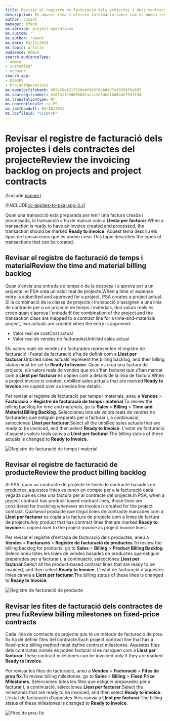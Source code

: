 ```yaml
---
title: Revisar el registre de facturació dels projectes i dels contractes del projecte
description: En aquest tema s'ofereix informació sobre com es poden revisar els registres de temps, despeses i productes, i com marcar-los com a preparats per a la facturació.
author: rumant
manager: kfend
ms.service: project-operations
ms.custom: ''
ms.author: rumant
ms.date: 03/11/2019
ms.topic: article
audience: Admin
search.audienceType:
- admin
- customizer
- enduser
search.app:
- D365PS
- ProjectOperations
ms.openlocfilehash: 092455a131f556e4f943f6bb89d7e38358f0a697
ms.sourcegitcommit: 418fa1fe9d605b8faccc2d5dee1b04b4e753f194
ms.translationtype: HT
ms.contentlocale: ca-ES
ms.lasthandoff: 02/10/2021
ms.locfileid: "5150476"
---
```

# <a name="review-the-invoicing-backlog-on-projects-and-project-contracts"></a><span data-ttu-id="d7a46-103">Revisar el registre de facturació dels projectes i dels contractes del projecte</span><span class="sxs-lookup"><span data-stu-id="d7a46-103">Review the invoicing backlog on projects and project contracts</span></span>

[!include [banner](../includes/psa-now-project-operations.md)]

[!INCLUDE[cc-applies-to-psa-app-3.x](../includes/cc-applies-to-psa-app-3x.md)]

<span data-ttu-id="d7a46-104">Quan una transacció està preparada per tenir una factura creada i processada, la transacció s'ha de marcar com a **Llesta per facturar**.</span><span class="sxs-lookup"><span data-stu-id="d7a46-104">When a transaction is ready to have an invoice created and processed, the transaction should be marked **Ready to invoice**.</span></span> <span data-ttu-id="d7a46-105">Aquest tema descriu els tipus de transaccions que es poden crear.</span><span class="sxs-lookup"><span data-stu-id="d7a46-105">This topic describes the types of transactions that can be created.</span></span>

## <a name="review-the-time-and-material-billing-backlog"></a><span data-ttu-id="d7a46-106">Revisar el registre de facturació de temps i material</span><span class="sxs-lookup"><span data-stu-id="d7a46-106">Review the time and material billing backlog</span></span>

<span data-ttu-id="d7a46-107">Quan s'envia una entrada de temps o de la despesa i s'aprova per a un projecte, el PSA crea un valor real de projecte.</span><span class="sxs-lookup"><span data-stu-id="d7a46-107">When a time or expense entry is submitted and approved for a project, PSA creates a project actual.</span></span> <span data-ttu-id="d7a46-108">Si la combinació de la classe de projecte i transacció s'assignen a una línia de contracte per a un projecte de temps i materials, dos valors reals es creen quan s'aprova l'entrada:</span><span class="sxs-lookup"><span data-stu-id="d7a46-108">If the combination of the project and the transaction class are mapped to a contract line for a time-and-materials project, two actuals are created when the entry is approved:</span></span>

- <span data-ttu-id="d7a46-109">Valor real de cost</span><span class="sxs-lookup"><span data-stu-id="d7a46-109">Cost actual</span></span> 
- <span data-ttu-id="d7a46-110">Valor real de vendes no facturades</span><span class="sxs-lookup"><span data-stu-id="d7a46-110">Unbilled sales actual</span></span>

<span data-ttu-id="d7a46-111">Els valors reals de vendes no facturades representen el registre de facturació i l'estat de facturació s'ha de definir com a **Llest per facturar**.</span><span class="sxs-lookup"><span data-stu-id="d7a46-111">Unbilled sales actuals represent the billing backlog, and their billing status must be set to **Ready to Invoice**.</span></span> <span data-ttu-id="d7a46-112">Quan es crea una factura de projecte, els valors reals de vendes que no s'han facturat que s'han marcat com a **Llest per facturar** es copien com a detalls de la línia de factura.</span><span class="sxs-lookup"><span data-stu-id="d7a46-112">When a project invoice is created, unbilled sales actuals that are marked **Ready to Invoice** are copied over as invoice line details.</span></span>

<span data-ttu-id="d7a46-113">Per revisar el registre de facturació per temps i materials, aneu a **Vendes** \> **Facturació** \> **Registre de facturació de temps i material**.</span><span class="sxs-lookup"><span data-stu-id="d7a46-113">To review the billing backlog for time and materials, go to **Sales** \> **Billing** \> **Time and Material Billing Backlog**.</span></span> <span data-ttu-id="d7a46-114">Seleccioneu tots els valors reals de vendes no facturades que estiguin preparats per a facturar i, a continuació, seleccioneu **Llest per facturar**.</span><span class="sxs-lookup"><span data-stu-id="d7a46-114">Select all the unbilled sales actuals that are ready to be invoiced, and then select **Ready to Invoice**.</span></span> <span data-ttu-id="d7a46-115">L'estat de facturació d'aquests valors reals canvia a **Llest per facturar**.</span><span class="sxs-lookup"><span data-stu-id="d7a46-115">The billing status of these actuals is changed to **Ready to Invoice**.</span></span>

![Registre de facturació de temps i material](media/TMBacklog.png)

## <a name="review-the-product-billing-backlog"></a><span data-ttu-id="d7a46-117">Revisar el registre de facturació de producte</span><span class="sxs-lookup"><span data-stu-id="d7a46-117">Review the product billing backlog</span></span>

<span data-ttu-id="d7a46-118">Al PSA, quan un contracte de projecte té línies de contracte basades en productes, aquestes línies es tenen en compte per a la facturació cada vegada que es crea una factura per al contracte del projecte.</span><span class="sxs-lookup"><span data-stu-id="d7a46-118">In PSA, when a project contract has product-based contract lines, those lines are considered for invoicing whenever an invoice is created for the project contract.</span></span> <span data-ttu-id="d7a46-119">Qualsevol producte que tingui línies de contracte marcades com a **Llest per facturar** es copia a la factura de projecte com a línies de factura de projecte.</span><span class="sxs-lookup"><span data-stu-id="d7a46-119">Any product that has contract lines that are marked **Ready to Invoice** is copied over to the project invoice as project invoice lines.</span></span>

<span data-ttu-id="d7a46-120">Per revisar el registre d'entrada de facturació dels productes, aneu a **Vendes** \> **Facturació** \> **Registre de facturació de productes**.</span><span class="sxs-lookup"><span data-stu-id="d7a46-120">To review the billing backlog for products, go to **Sales** \> **Billing** \> **Product Billing Backlog**.</span></span> <span data-ttu-id="d7a46-121">Seleccioneu totes les línies de vendes basades en productes que estiguin preparades per a facturar i, a continuació, seleccioneu **Llest per facturar**.</span><span class="sxs-lookup"><span data-stu-id="d7a46-121">Select all the product-based contract lines that are ready to be invoiced, and then select **Ready to Invoice**.</span></span> <span data-ttu-id="d7a46-122">L'estat de facturació d'aquestes línies canvia a **Llest per facturar**.</span><span class="sxs-lookup"><span data-stu-id="d7a46-122">The billing status of these lines is changed to **Ready to Invoice**.</span></span>

![Registre de facturació de producte](media/ProductBacklog.png)

## <a name="review-billing-milestones-on-fixed-price-contracts"></a><span data-ttu-id="d7a46-124">Revisar les fites de facturació dels contractes de preu fix</span><span class="sxs-lookup"><span data-stu-id="d7a46-124">Review billing milestones on fixed-price contracts</span></span>

<span data-ttu-id="d7a46-125">Cada línia de contracte de projecte que té un mètode de facturació de preu fix ha de definir fites del contracte.</span><span class="sxs-lookup"><span data-stu-id="d7a46-125">Each project contract line that has a fixed-price billing method must define contract milestones.</span></span> <span data-ttu-id="d7a46-126">Aquestes fites dels contractes només es poden facturar si es marquen com a **Llest per facturar**.</span><span class="sxs-lookup"><span data-stu-id="d7a46-126">These contract milestones can be invoiced only if they are marked **Ready to Invoice**.</span></span> 

<span data-ttu-id="d7a46-127">Per revisar les fites de facturació, aneu a **Vendes** \> **Facturació** \> **Fites de preu fix**.</span><span class="sxs-lookup"><span data-stu-id="d7a46-127">To review billing milestones, go to **Sales** \> **Billing** \> **Fixed Price Milestones**.</span></span> <span data-ttu-id="d7a46-128">Seleccioneu totes les fites que estiguin preparades per a facturar i, a continuació, seleccioneu **Llest per facturar**.</span><span class="sxs-lookup"><span data-stu-id="d7a46-128">Select the milestones that are ready to be invoiced, and then select **Ready to invoice**.</span></span> <span data-ttu-id="d7a46-129">L'estat de facturació d'aquestes fites canvia a **Llest per facturar**.</span><span class="sxs-lookup"><span data-stu-id="d7a46-129">The billing status of these milestones is changed to **Ready to Invoice**.</span></span>

![Fites de preu fix](media/FPBacklog.png)
